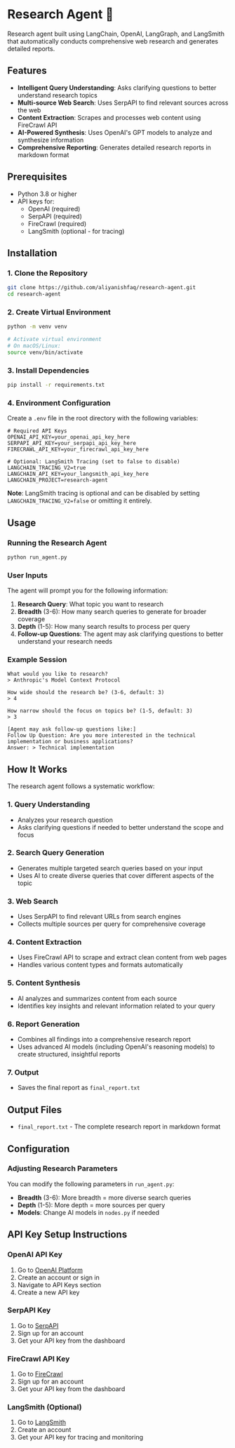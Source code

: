 # Research Agent 🔬

 Research agent built using LangChain, OpenAI, LangGraph, and LangSmith that automatically conducts comprehensive web research and generates detailed reports.

## Features

- **Intelligent Query Understanding**: Asks clarifying questions to better understand research topics
- **Multi-source Web Search**: Uses SerpAPI to find relevant sources across the web
- **Content Extraction**: Scrapes and processes web content using FireCrawl API
- **AI-Powered Synthesis**: Uses OpenAI's GPT models to analyze and synthesize information
- **Comprehensive Reporting**: Generates detailed research reports in markdown format


## Prerequisites

- Python 3.8 or higher
- API keys for:
  - OpenAI (required)
  - SerpAPI (required)
  - FireCrawl (required)
  - LangSmith (optional - for tracing)

## Installation

### 1. Clone the Repository
```bash
git clone https://github.com/aliyanishfaq/research-agent.git
cd research-agent
```

### 2. Create Virtual Environment
```bash
python -m venv venv

# Activate virtual environment
# On macOS/Linux:
source venv/bin/activate

```

### 3. Install Dependencies
```bash
pip install -r requirements.txt
```

### 4. Environment Configuration

Create a `.env` file in the root directory with the following variables:

```env
# Required API Keys
OPENAI_API_KEY=your_openai_api_key_here
SERPAPI_API_KEY=your_serpapi_api_key_here
FIRECRAWL_API_KEY=your_firecrawl_api_key_here

# Optional: LangSmith Tracing (set to false to disable)
LANGCHAIN_TRACING_V2=true
LANGCHAIN_API_KEY=your_langsmith_api_key_here
LANGCHAIN_PROJECT=research-agent
```

**Note**: LangSmith tracing is optional and can be disabled by setting `LANGCHAIN_TRACING_V2=false` or omitting it entirely.

## Usage

### Running the Research Agent

```bash
python run_agent.py
```

### User Inputs

The agent will prompt you for the following information:

1. **Research Query**: What topic you want to research
2. **Breadth** (3-6): How many search queries to generate for broader coverage
3. **Depth** (1-5): How many search results to process per query
4. **Follow-up Questions**: The agent may ask clarifying questions to better understand your research needs

### Example Session

```
What would you like to research?
> Anthropic's Model Context Protocol

How wide should the research be? (3-6, default: 3)
> 4

How narrow should the focus on topics be? (1-5, default: 3)
> 3

[Agent may ask follow-up questions like:]
Follow Up Question: Are you more interested in the technical implementation or business applications?
Answer: > Technical implementation
```

## How It Works

The research agent follows a systematic workflow:

### 1. **Query Understanding**
- Analyzes your research question
- Asks clarifying questions if needed to better understand the scope and focus

### 2. **Search Query Generation**
- Generates multiple targeted search queries based on your input
- Uses AI to create diverse queries that cover different aspects of the topic

### 3. **Web Search** 
- Uses SerpAPI to find relevant URLs from search engines
- Collects multiple sources per query for comprehensive coverage

### 4. **Content Extraction**
- Uses FireCrawl API to scrape and extract clean content from web pages
- Handles various content types and formats automatically

### 5. **Content Synthesis**
- AI analyzes and summarizes content from each source
- Identifies key insights and relevant information related to your query

### 6. **Report Generation**
- Combines all findings into a comprehensive research report
- Uses advanced AI models (including OpenAI's reasoning models) to create structured, insightful reports

### 7. **Output**
- Saves the final report as `final_report.txt`

## Output Files

- `final_report.txt` - The complete research report in markdown format

## Configuration

### Adjusting Research Parameters

You can modify the following parameters in `run_agent.py`:

- **Breadth** (3-6): More breadth = more diverse search queries
- **Depth** (1-5): More depth = more sources per query
- **Models**: Change AI models in `nodes.py` if needed


## API Key Setup Instructions

### OpenAI API Key
1. Go to [OpenAI Platform](https://platform.openai.com/)
2. Create an account or sign in
3. Navigate to API Keys section
4. Create a new API key

### SerpAPI Key  
1. Go to [SerpAPI](https://serpapi.com/)
2. Sign up for an account
3. Get your API key from the dashboard

### FireCrawl API Key
1. Go to [FireCrawl](https://firecrawl.dev/)
2. Sign up for an account  
3. Get your API key from the dashboard

### LangSmith (Optional)
1. Go to [LangSmith](https://smith.langchain.com/)
2. Create an account
3. Get your API key for tracing and monitoring